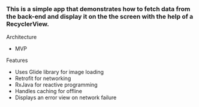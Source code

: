 
### This is a simple app that demonstrates how to fetch data from the back-end and display it on the the screen with the help of a RecyclerView. 

Architecture 
* MVP

Features
* Uses Glide library for image loading
* Retrofit for networking
* RxJava for reactive programming
* Handles caching for offline 
* Displays an error view on network failure
